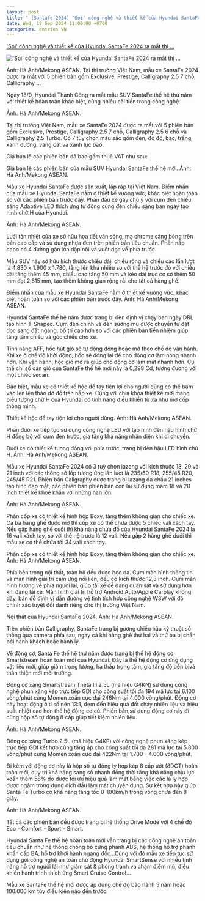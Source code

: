```yaml
---
layout: post
title: " [Santafe 2024] 'Soi' công nghệ và thiết kế của Hyundai SantaFe 2024 ra mắt thị ..."
date: Wed, 18 Sep 2024 11:00:00 +0700
categories: entries VN
---
```

['Soi' công nghệ và thiết kế của Hyundai SantaFe 2024 ra mắt thị ...](https://mekongasean.vn/soi-cong-nghe-va-thiet-ke-cua-hyundai-santafe-2024-ra-mat-thi-truong-viet-33504.html)

!['Soi' công nghệ và thiết kế của Hyundai SantaFe 2024 ra mắt thị ...](https://static-media-cdn.mekongasean.vn/stores/news_dataimages/2024/092024/18/11/in_social/img-352320240918111704.jpg?randTime=1726641613)

Ảnh: Hà Anh/Mekong ASEAN. Tại thị trường Việt Nam, mẫu xe SantaFe 2024 được ra mắt với 5 phiên bản gồm Exclusive, Prestige, Calligraphy 2.5 7 chỗ, Calligraphy ...

Ngày 18/9, Hyundai Thành Công ra mắt mẫu SUV SantaFe thế hệ thứ năm với thiết kế hoàn toàn khác biệt, cùng nhiều cải tiến trong công nghệ.

Ảnh: Hà Anh/Mekong ASEAN.

Tại thị trường Việt Nam, mẫu xe SantaFe 2024 được ra mắt với 5 phiên bản gồm Exclusive, Prestige, Calligraphy 2.5 7 chỗ, Calligraphy 2.5 6 chỗ và Calligraphy 2.5 Turbo. Có 7 tùy chọn màu sắc gồm đen, đỏ đô, bạc, trắng, xanh dương, vàng cát và xanh lục bảo.

Giá bán lẻ các phiên bản đã bao gồm thuế VAT như sau:

Giá bán lẻ các phiên bản của mẫu SUV Hyundai SantaFe thế hệ mới. Ảnh: Hà Anh/Mekong ASEAN.

Mẫu xe Hyundai SantaFe được sản xuất, lắp ráp tại Việt Nam. Điểm nhấn của mẫu xe Hyundai SantaFe nằm ở thiết kế vuông vức, khác biệt hoàn toàn so với các phiên bản trước đây. Phần đầu xe gây chú ý với cụm đèn chiếu sáng Adaptive LED thích ứng tự động cùng đèn chiếu sáng ban ngày tạo hình chữ H của Hyundai.

Ảnh: Hà Anh/Mekong ASEAN.

Lưới tản nhiệt của xe sở hữu họa tiết vân sóng, mạ chrome sáng bóng trên bản cao cấp và sử dụng nhựa đen trên phiên bản tiêu chuẩn. Phần nắp capo có 4 đường gân lớn dập nổi và vuốt dọc về phía trước.

Mẫu SUV này sở hữu kích thước chiều dài, chiều rộng và chiều cao lần lượt là 4.830 x 1.900 x 1.780, tăng lên khá nhiều so với thế hệ trước đó với chiều dài tăng thêm 45 mm, chiều cao tăng 50 mm và kéo dài trục cơ sở thêm 50 mm đạt 2.815 mm, tạo thêm không gian rộng rãi cho tất cả hàng ghế.

Điểm nhấn của mẫu xe Hyundai SantaFe nằm ở thiết kế vuông vức, khác biệt hoàn toàn so với các phiên bản trước đây. Ảnh: Hà Anh/Mekong ASEAN.

Hyundai SantaFe thế hệ năm được trang bị đèn định vị chạy ban ngày DRL tạo hình T-Shaped. Cụm đèn chỉnh và đèn sương mù được chuyển từ đặt dọc sang đặt ngang, bố trí cao hơn so với các phiên bản tiền nhiệm giúp tăng tầm chiếu và góc chiếu cho xe.

Tính năng AFF, hốc hút gió sẽ tự động đóng hoặc mở theo chế độ vận hành. Khi xe ở chế độ khởi động, hốc sẽ đóng lại để cho động cơ làm nóng nhanh hơn. Khi vận hành, hộc gió mở ra giúp cho động cơ làm mát nhanh hơn. Cụ thể chỉ số cản gió của SantaFe thế hệ mới này là 0,298 Cd, tương đương với một chiếc sedan.

Đặc biệt, mẫu xe có thiết kế hộc để tay tiện lợi cho người dùng có thể bám vào len lên tháo dỡ đồ trên nắp xe. Cùng với chìa khóa thiết kế mới mang biểu tượng chữ H của Hyundai có tính năng điều khiển từ xa như mở cốp thông minh.

Thiết kế hộc để tay tiện lợi cho người dùng. Ảnh: Hà Anh/Mekong ASEAN.

Phần đuôi xe tiếp tục sử dụng công nghệ LED với tạo hình đèn hậu hình chữ H đồng bộ với cụm đèn trước, gia tăng khả năng nhận diện khi di chuyển.

Đuôi xe có thiết kế tương đồng với phía trước, trang bị đèn hậu LED hình chữ H. Ảnh: Hà Anh/Mekong ASEAN.

Mẫu xe Hyundai SantaFe 2024 có 3 tuỳ chọn lazang với kích thước 18, 20 và 21 inch với các thông số lốp tương ứng lần lượt là 235/60 R18, 255/45 R20, 245/45 R21. Phiên bản Caligraphy được trang bị lazang đa chấu 21 inches tạo hình đẹp mắt, các phiên bản phiên bản còn lại sử dụng mâm 18 và 20 inch thiết kế khoẻ khắn với những nan lớn.

Ảnh: Hà Anh/Mekong ASEAN.

Phần cốp xe có thiết kế hình hộp Boxy, tăng thêm không gian cho chiếc xe. Cả ba hàng ghế được mở thì cốp xe có thể chứa được 5 chiếc vali xách tay. Nếu gập hàng ghế cuối thì khả năng chứa đồ của Hyundai SantaFe 2024 là 16 vali xách tay, so với thế hệ trước là 12 vali. Nếu gập 2 hàng ghế dưới thì mẫu xe có thể chứa tới 34 vali xách tay.

Phần cốp xe có thiết kế hình hộp Boxy, tăng thêm không gian cho chiếc xe. Ảnh: Hà Anh/Mekong ASEAN.

Phía bên trong nội thất, toàn bộ đều được bọc da. Cụm màn hình thông tin và màn hình giải trí cảm ứng nối liền, đều có kích thước 12,3 inch. Cụm màn hình hướng về phía người lái, giúp tài xế dễ dàng quan sát và sử dụng hơn khi đang lái xe. Màn hình giải trí hỗ trợ Android Auto/Apple Carplay không dây, bản đồ định vị dẫn đường vệ tinh tích hợp công nghệ W3W với độ chính xác tuyệt đối dành riêng cho thị trường Việt Nam.

Nội thất của Hyundai SantaFe 2024. Ảnh: Hà Anh/Mekong ASEAN.

Trên phiên bản Calligraphy, SantaFe trang bị gương chiếu hậu kỹ thuật số thông qua camera phía sau, ngay cả khi hàng ghế thứ hai và thứ ba bị chắn bởi hành khách hoặc hành lý.

Về động cơ, Santa Fe thế hệ thứ năm được trang bị thế hệ động cơ Smartstream hoàn toàn mới của Hyundai. Đây là thế hệ động cơ ứng dụng vật liệu mới, giúp giảm trọng lượng, hạ thấp trọng tâm, gia tăng độ bền bỉvà thân thiện mới môi trường.

Động cơ xăng Smartstream Theta III 2.5L (mã hiệu G4KN) sử dụng công nghệ phun xăng kép trực tiếp GDI cho công suất tối đa 194 mã lực tại 6.100 vòng/phút cùng Momen xoắn cực đại 246Nm tại 4.000 vòng/phút. Động cơ này hoạt động ở tỉ số nén 13:1, đem đến hiệu quả đốt cháy nhiên liệu và hiệu suất nhiệt cao hơn thế hệ động cơ cũ. Phiên bản sử dụng động cơ này đi cùng hộp số tự động 8 cấp giúp tiết kiệm nhiên liệu.

Ảnh: Hà Anh/Mekong ASEAN.

Động cơ xăng Turbo 2.5L (mã hiệu G4KP) với công nghệ phun xăng kép trực tiếp GDI kết hợp cùng tăng áp cho công suất tối đa 281 mã lực tại 5.800 vòng/phút cùng Momen xoắn cực đại 422Nm tại 1.700 - 4.000 vòng/phút.

Đi kèm với động cơ này là hộp số tự động ly hợp kép 8 cấp ướt (8DCT) hoàn toàn mới, duy trì khả năng sang số nhanh đồng thời tăng khả năng chịu lực xoắn thêm 58% do được tối ưu hiệu quả làm mát bằng việc các lá ly hợp được ngâm trong dung dịch dầu làm mát chuyên dụng. Sự kết hợp này giúp Santa Fe Turbo có khả năng tăng tốc 0-100km/h trong vòng chưa đến 8 giây.

Ảnh: Hà Anh/Mekong ASEAN.

Tất cả các phiên bản đều được trang bị hệ thống Drive Mode với 4 chế độ Eco - Comfort - Sport – Smart.

Hyundai Santa Fe thế hệ hoàn toàn mới vẫn trang bị các công nghệ an toàn tiêu chuẩn như hệ thống chống bó cứng phanh ABS, hệ thống hỗ trợ phanh khẩn cấp BA, hỗ trợ khởi hành ngang dốc…Cùng với đó mẫu xe tiếp tục sử dụng gói công nghệ an toàn chủ động Hyundai SmartSense với nhiều tính năng hỗ trợ người lái như giám sát & phòng tránh va chạm điểm mù, điều khiển hành trình thích ứng Smart Cruise Control…

Mẫu xe SantaFe thế hệ mới được áp dụng chế độ bảo hành 5 năm hoặc 100.000 km tùy điều kiện nào đến trước.

